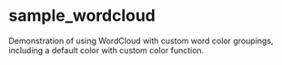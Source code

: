 # sample_wordcloud
Demonstration of using WordCloud with custom word color groupings, including a default color with custom color function.
